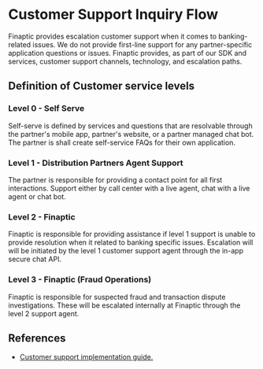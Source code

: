 # Customer Support Inquiry Flow

Finaptic provides escalation customer support when it comes to banking-related issues. We do not provide first-line support for any partner-specific application questions or issues. Finaptic provides, as part of our SDK and services, customer support channels, technology, and escalation paths.

## Definition of Customer service levels

### Level 0 - Self Serve

Self-serve is defined by services and questions that are resolvable through the partner's mobile app, partner's website, or a partner managed chat bot. The partner is shall create self-service FAQs for their own application.

### Level 1 - Distribution Partners Agent Support

The partner is responsible for providing a contact point for all first interactions. Support either by call center with a live agent, chat with a live agent or chat bot.

### Level 2 - Finaptic 

Finaptic is responsible for providing assistance if level 1 support is unable to provide resolution when it related to banking specific issues. Escalation will will be initiated by the level 1 customer support agent through the in-app secure chat API.

### Level 3 - Finaptic (Fraud Operations)

Finaptic is responsible for suspected fraud and transaction dispute investigations. These will be escalated internally at Finaptic through the level 2 support agent.

## References
- [Customer support implementation guide.](../customer_support_guide/)
